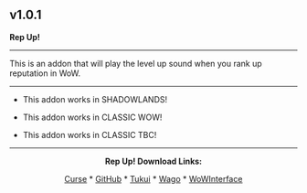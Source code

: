 v1.0.1
------------------------------

**Rep Up!**

------------------------------

This is an addon that will play the level up sound when you rank up reputation in WoW.

------------------------------

- This addon works in SHADOWLANDS!

- This addon works in CLASSIC WOW!

- This addon works in CLASSIC TBC!

------------------------------
<div align="center">

**Rep Up! Download Links:**

[Curse](https://www.curseforge.com/wow/addons/rep-up "This link takes you to the Curseforge.com website, you may download it here and help support the developers.") * [GitHub](https://github.com/donniedice/Rep-Up- "This link takes you to the GitHub.com website, you may download it here.") * [Tukui](https://www.tukui.org/addons.php?id=240 "This link takes you to the Tukui.org website, you may download it here.") * [Wago](https://addons.wago.io/addons/rep-up "This link takes you to the Wago.io website, you may download it here and help support the developers.") * [WoWInterface](https://www.wowinterface.com/downloads/info26319-RepUp.html "This link takes you to the WoWInterface.com website, you may download it here.")

</div>
